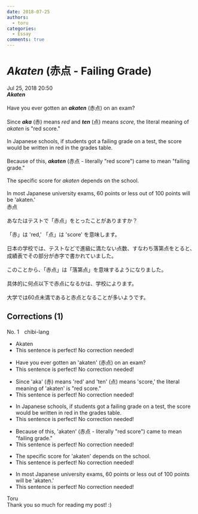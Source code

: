 ```yaml
---
date: 2018-07-25
authors:
  - toru
categories:
  - Essay
comments: true
---
```


# <strong><em>Akaten</strong></em> (赤点 - Failing Grade)
<div class="date">Jul 25, 2018 20:50</div>
<div id="post"><div id="body_show_ori">
<strong><em>Akaten</strong></em><br/><br/>Have you ever gotten an <strong><em>akaten</em></strong> (赤点) on an exam?<br/><br/>Since <strong><em>aka</em></strong> (赤) means <em>red</em> and <strong><em>ten</em></strong> (点) means <em>score,</em> the literal meaning of <em>akaten</em> is "red score."<br/><br/>In Japanese schools, if students got a failing grade on a test, the score would be written in red in the grades table.<br/><br/>Because of this, <strong><em>akaten</em></strong> (赤点 - literally "red score") came to mean "failing grade."<br/><br/>The specific score for <em>akaten</em> depends on the school.<br/><br/>In most Japanese university exams, 60 points or less out of 100 points will be 'akaten.'
</div></div>

<!-- more -->

<div id="post_ja"><div id="body_show_mo">
赤点<br/><br/>あなたはテストで「赤点」をとったことがありますか？<br/><br/>「赤」は 'red,' 「点」は 'score' を意味します。<br/><br/>日本の学校では、テストなどで進級に満たない点数、すなわち落第点をとると、成績表でその部分が赤字で書かれていました。<br/><br/>このことから、「赤点」は「落第点」を意味するようになりました。<br/><br/>具体的に何点以下で赤点になるかは、学校によります。<br/><br/>大学では60点未満であると赤点となることが多いようです。
</div></div>

## Corrections (1)
<div id="block"><div class="first_name"> No. 1　<span class="just_name">chibi-lang</span></div><div id="block2">
<ul class="correction_field">
<li class="incorrect">Akaten</li>
<li class="corrected perfect">This sentence is perfect! No correction needed!</li>
</ul>
<ul class="correction_field">
<li class="incorrect">Have you ever gotten an 'akaten' (赤点) on an exam?</li>
<li class="corrected perfect">This sentence is perfect! No correction needed!</li>
</ul>
<ul class="correction_field">
<li class="incorrect">Since 'aka' (赤) means 'red' and 'ten' (点) means 'score,' the literal meaning of 'akaten' is "red score."</li>
<li class="corrected perfect">This sentence is perfect! No correction needed!</li>
</ul>
<ul class="correction_field">
<li class="incorrect">In Japanese schools, if students got a failing grade on a test, the score would be written in red in the grades table.</li>
<li class="corrected perfect">This sentence is perfect! No correction needed!</li>
</ul>
<ul class="correction_field">
<li class="incorrect">Because of this, 'akaten' (赤点 - literally "red score") came to mean "failing grade."</li>
<li class="corrected perfect">This sentence is perfect! No correction needed!</li>
</ul>
<ul class="correction_field">
<li class="incorrect">The specific score for 'akaten' depends on the school.</li>
<li class="corrected perfect">This sentence is perfect! No correction needed!</li>
</ul>
<ul class="correction_field">
<li class="incorrect">In most Japanese university exams, 60 points or less out of 100 points will be 'akaten.'</li>
<li class="corrected perfect">This sentence is perfect! No correction needed!</li>
</ul>
</div><div class="name"><span class="just_name">Toru</span><br>
Thank you so much for reading my post! :)
</div>
</div>
